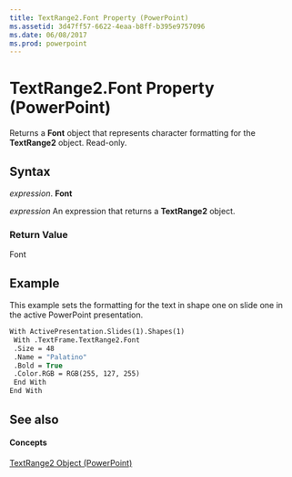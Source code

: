 ```yaml
---
title: TextRange2.Font Property (PowerPoint)
ms.assetid: 3d47ff57-6622-4eaa-b8ff-b395e9757096
ms.date: 06/08/2017
ms.prod: powerpoint
---
```



# TextRange2.Font Property (PowerPoint)

Returns a  **Font** object that represents character formatting for the **TextRange2** object. Read-only.


## Syntax

 _expression_. **Font**

 _expression_ An expression that returns a **TextRange2** object.


### Return Value

Font


## Example

This example sets the formatting for the text in shape one on slide one in the active PowerPoint presentation.


```vb
With ActivePresentation.Slides(1).Shapes(1) 
 With .TextFrame.TextRange2.Font 
 .Size = 48 
 .Name = "Palatino" 
 .Bold = True 
 .Color.RGB = RGB(255, 127, 255) 
 End With 
End With
```


## See also


#### Concepts


[TextRange2 Object (PowerPoint)](textrange2-object-powerpoint.md)



